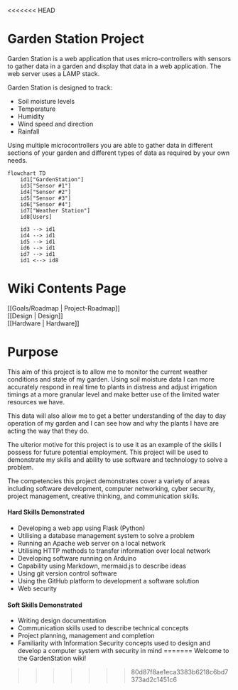<<<<<<< HEAD
# Garden Station Project
Garden Station is a web application that uses micro-controllers with sensors to gather data in a garden and display that data in a web application. The web server uses a LAMP stack.

Garden Station is designed to track:
- Soil moisture levels
- Temperature
- Humidity
- Wind speed and direction
- Rainfall

Using multiple microcontrollers you are able to gather data in different sections of your garden and different types of data as required by your own needs.

```mermaid
flowchart TD
    id1["GardenStation"]
    id3["Sensor #1"]
    id4["Sensor #2"]
    id5["Sensor #3"]
    id6["Sensor #4"]
    id7["Weather Station"]
    id8[Users]

    id3 --> id1
    id4 --> id1
    id5 --> id1
    id6 --> id1
    id7 --> id1
    id1 <--> id8
```

# Wiki Contents Page
[[Goals/Roadmap | Project-Roadmap]]  
[[Design | Design]]  
[[Hardware | Hardware]]  

# Purpose
This aim of this project is to allow me to monitor the current weather conditions and state of my garden. Using soil moisture data I can more accurately respond in real time to plants in distress and adjust irrigation timings at a more granular level and make better use of the limited water resources we have. 

This data will also allow me to get a better understanding of the day to day operation of my garden and I can see how and why the plants I have are acting the way that they do.

The ulterior motive for this project is to use it as an example of the skills I possess for future potential employment. This project will be used to demonstrate my skills and ability to use software and technology to solve a problem. 

The competencies this project demonstrates cover a variety of areas including software development, computer networking, cyber security, project management, creative thinking, and communication skills.

#### Hard Skills Demonstrated
- Developing a web app using Flask (Python)
- Utilising a database management system to solve a problem
- Running an Apache web server on a local network
- Utilising HTTP methods to transfer information over local network
- Developing software running on Arduino
- Capability using Markdown, mermaid.js to describe ideas
- Using git version control software
- Using the GitHub platform to development a software solution
- Web security

#### Soft Skills Demonstrated
- Writing design documentation 
- Communication skills used to describe technical concepts
- Project planning, management and completion
- Familiarity with Information Security concepts used to design and develop a computer system with security in mind
=======
Welcome to the GardenStation wiki!
>>>>>>> 80d87f8ae1eca3383b6218c6bd7373ad2c1451c6

